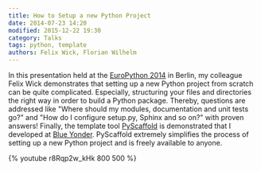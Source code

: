 ```yaml
---
title: How to Setup a new Python Project
date: 2014-07-23 14:20
modified: 2015-12-22 19:30
category: Talks
tags: python, template
authors: Felix Wick, Florian Wilhelm
---
```


In this presentation held at the [EuroPython 2014](https://ep2014.europython.eu/)
in Berlin, my colleague Felix Wick demonstrates that setting up a new Python project
from scratch can be quite complicated. Especially, structuring your files and directories
the right way in order to build a Python package.
Thereby, questions are addressed like "Where should my modules, documentation and
unit tests go?" and "How do I configure setup.py, Sphinx and so on?" with proven answers!
Finally, the template tool [PyScaffold](http://pyscaffold.readthedocs.org/) is demonstrated
that I developed at [Blue Yonder](http://www.blue-yonder.com/). PyScaffold extremely
simplifies the process of setting up a new Python project and is freely available to anyone.

{% youtube r8Rqp2w_kHk 800 500 %}
